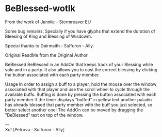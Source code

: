 # BeBlessed-wotlk

From the work of Janniie - Stormreaver EU

Some bug remains.
Specially if you have glyphs that extend the duration of Bleesing of King and Blessing of Wisdowm.

Special thanks to Dairmaith - Sulfuron - Ally.


Original ReadMe from the Original Author

BeBlessed
BeBlessed in an AddOn that keeps track of your Blessing while solo and in a party. It also allows you to cast the correct blessing by clicking the button associated with each party member.

Usage
In order to assign a buff to a player, hold the mouse over the window associated with that player and use the scroll wheel to cycle through the available buffs.
Buffing is done by pressing the button associated with each party member
If the timer displays "buffed" in yellow text another paladin has already blessed that party member with the buff you just selected, so better select another one!
The AddOn can be moved by dragging the "BeBlessed" text on top of the window.

--  
Xcf [Petrova - Sulfuron - Ally]
